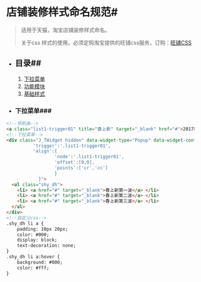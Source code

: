 # 店铺装修样式命名规范#

> 适用于天猫，淘宝店铺装修样式命名。
>
> 关于css 样式的使用，必须定购淘宝提供的旺铺css服务，订购：[旺铺CSS](https://fuwu.taobao.com/ser/detail.html?spm=a1z13.8114210.1234-fwlb.12.YzobpL&service_code=ARTICLE_WANGPU_PLUS&from_key=css&tracelog=search)



- ## 目录##

  1. [下拉菜单](下拉菜单)
  2. [功能模块](功能模块)
  3. [基础样式](基础样式)


- ### 下拉菜单###


```html
<!--导航条-->
<a class="list1-trigger01" title="春上新" target="_blank" href="#">2017春上新</a>
<!--下拉菜单-->
<div class="J_TWidget hidden" data-widget-type="Popup" data-widget-config="{
          'trigger':'.list1-trigger01',
          'align':{
                  'node':'.list1-trigger01',
                  'offset':[0,0],
                  'points':['cr','cc']
                  }
            }">
  <ul class="shy_dh">
    <li> <a href="#" target="_blank">春上新第一波</a> </li>
    <li> <a href="#" target="_blank">春上新第二波</a> </li>
    <li> <a href="#" target="_blank">春上新第三波</a> </li>
  </ul>
</div>
<!--自定义css-->
.shy_dh li a {
	padding: 10px 20px;
	color: #000;
	display: block;
	text-decoration: none;
}
.shy_dh li a:hover {
	background: #000;
	color: #fff;
}
```

